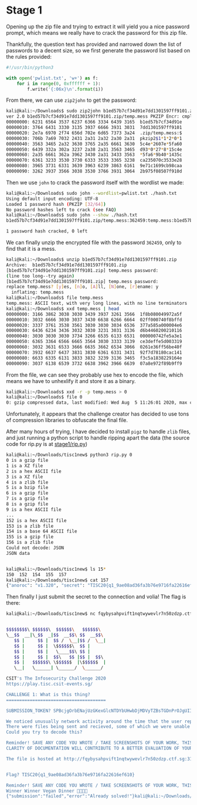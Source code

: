 # Stage 1

Opening up the zip file and trying to extract it will yield you a nice password prompt, which means we really have to crack the password for this zip file.

Thankfully, the question text has provided and narrowed down the list of passwords to a decent size, so we first generate the password list based on the rules provided:

```python
#!/usr/bin/python3

with open('pwlist.txt', 'w+') as f:
    for i in range(0, 0xffffff + 1):
        f.write('{:06x}\n'.format(i))
```

From there, we can use `zip2john` to get the password:
```bash
kali@kali:~/Downloads$ sudo zip2john b1ed57b7cf34d91e7dd1301597ff9101.zip > ./hash.txt; xxd ./hash.txt | head
ver 2.0 b1ed57b7cf34d91e7dd1301597ff9101.zip/temp.mess PKZIP Encr: cmplen=89166, decmplen=155774, crc=5FA60D93
00000000: 6231 6564 3537 6237 6366 3334 6439 3165  b1ed57b7cf34d91e
00000010: 3764 6431 3330 3135 3937 6666 3931 3031  7dd1301597ff9101
00000020: 2e7a 6970 2f74 656d 702e 6d65 7373 3a24  .zip/temp.mess:$
00000030: 706b 7a69 7032 2431 2a31 2a32 2a30 2a31  pkzip2$1*1*2*0*1
00000040: 3563 3465 2a32 3630 3765 2a35 6661 3630  5c4e*2607e*5fa60
00000050: 6439 332a 302a 3237 2a38 2a31 3563 3465  d93*0*27*8*15c4e
00000060: 2a35 6661 362a 3962 3430 2a31 3433 3563  *5fa6*9b40*1435c
00000070: 6361 3233 3530 3730 6333 3533 3365 3238  ca235070c3533e28
00000080: 3965 3731 6331 3639 3963 6239 3863 6161  9e71c1699cb98caa
00000090: 3262 3937 3566 3038 3530 3766 3931 3064  2b975f08507f910d
```

Then we use `john` to crack the password itself with the wordlist we made:
```bash
kali@kali:~/Downloads$ sudo john --wordlist=pwlist.txt ./hash.txt 
Using default input encoding: UTF-8
Loaded 1 password hash (PKZIP [32/64])
No password hashes left to crack (see FAQ)
kali@kali:~/Downloads$ sudo john --show ./hash.txt 
b1ed57b7cf34d91e7dd1301597ff9101.zip/temp.mess:362459:temp.mess:b1ed57b7cf34d91e7dd1301597ff9101.zip::b1ed57b7cf34d91e7dd1301597ff9101.zip

1 password hash cracked, 0 left
```

We can finally unzip the encrypted file with the password `362459`, only to find that it is a mess.

```bash
kali@kali:~/Downloads$ unzip b1ed57b7cf34d91e7dd1301597ff9101.zip 
Archive:  b1ed57b7cf34d91e7dd1301597ff9101.zip
[b1ed57b7cf34d91e7dd1301597ff9101.zip] temp.mess password: 
(line too long--try again)
[b1ed57b7cf34d91e7dd1301597ff9101.zip] temp.mess password: 
replace temp.mess? [y]es, [n]o, [A]ll, [N]one, [r]ename: y
  inflating: temp.mess               
kali@kali:~/Downloads$ file temp.mess
temp.mess: ASCII text, with very long lines, with no line terminators
kali@kali:~/Downloads$ xxd temp.mess | head
00000000: 3166 3862 3038 3030 3439 3937 3261 3566  1f8b080049972a5f
00000010: 3032 6666 3030 3037 3430 6638 6266 6664  02ff000740f8bffd
00000020: 3337 3761 3538 3561 3030 3030 3034 6536  377a585a000004e6
00000030: 6436 6234 3436 3032 3030 3231 3031 3136  d6b4460200210116
00000040: 3030 3030 3030 3734 3266 6535 6133 6531  000000742fe5a3e1
00000050: 6365 3364 6566 6665 3564 3030 3333 3139  ce3deffe5d003319
00000060: 3032 3631 6533 3666 6635 3662 6534 3066  0261e36ff56be40f
00000070: 3932 6637 6437 3831 3830 6361 6331 3431  92f7d78180cac141
00000080: 6633 6335 6131 3833 3832 3239 3136 3465  f3c5a1838229164e
00000090: 3037 6138 6539 3732 6638 3962 3966 6639  07a8e972f89b9ff9
```

From the file, we can see they probably use hex to encode the file, which means we have to unhexlify it and store it as a binary. 
```bash
kali@kali:~/Downloads$ xxd -r -p temp.mess > 0
kali@kali:~/Downloads$ file 0
0: gzip compressed data, last modified: Wed Aug  5 11:26:01 2020, max compression, original size modulo 2^32 77844
```
Unfortunately, it appears that the challenge creator has decided to use tons of compression libraries to obfuscate the final file.

After many hours of trying, I have decided to install `pigz` to handle `zlib` files, and just running a python script to handle ripping apart the data (the source code for rip.py is at [stage1/rip.py](stage1/rip.py))
```bash
kali@kali:~/Downloads/tisc1new$ python3 rip.py 0
0 is a gzip file
1 is a XZ file
2 is a hex ASCII file
3 is a XZ file
4 is a zlib file
5 is a bzip file
6 is a gzip file
7 is a gzip file
8 is a gzip file
9 is a hex ASCII file
...
152 is a hex ASCII file
153 is a zlib file
154 is a base 64 ASCII file
155 is a gzip file
156 is a zlib file
Could not decode: JSON
JSON data


kali@kali:~/Downloads/tisc1new$ ls 15*
150  152  154  155  157
kali@kali:~/Downloads/tisc1new$ cat 157
{"anoroc": "v1.320", "secret": "TISC20{q1_9ae08ad36fa3b76e9716fa22616ef610}", "desc": "Submit this.secret to the TISC grader to complete challenge", "constants": [1116352408, 1899447441, 3049323471, 3921009573, 961987163, 1508970993, 2453635748, 2870763221], "sign": "j8QhSantwO8"}kali@kali:~/Downloads/tisc1new$   
```

Then finally I just submit the secret to the connection and volia! The flag is there:
```bash
kali@kali:~/Downloads/tisc1new$ nc fqybysahpvift1nqtwywevlr7n50zdzp.ctf.sg 31081                                                                 


$$$$$$$$\ $$$$$$\  $$$$$$\   $$$$$$\  
\__$$  __|\_$$  _|$$  __$$\ $$  __$$\ 
   $$ |     $$ |  $$ /  \__|$$ /  \__|
   $$ |     $$ |  \$$$$$$\  $$ |      
   $$ |     $$ |   \____$$\ $$ |      
   $$ |     $$ |  $$\   $$ |$$ |  $$\ 
   $$ |   $$$$$$\ \$$$$$$  |\$$$$$$  |
   \__|   \______| \______/  \______/ 

CSIT's The Infosecurity Challenge 2020
https://play.tisc.csit-events.sg/

CHALLENGE 1: What is this thing?
======================================

SUBMISSION_TOKEN? SPBcjgOrbENajUzGKexGlcNTDYbUHwbDjMDVyTZBsTGDnPrOJgUIIVZpktlbeJjE

We noticed unusually network activity around the time that the user reported being ransomware-d.
There were files being sent and recieved, some of which we were unable to inspect.
Could you try to decode this?

Reminder! SAVE ANY CODE YOU WROTE / TAKE SCREENSHOTS OF YOUR WORK, THIS WILL NEED TO BE SUBMITTED IN YOUR WRITEUP!
CLARITY OF DOCUMENTATION WILL CONTRIBUTE TO A BETTER EVALUATION OF YOUR WRITEUP.

The file is hosted at http://fqybysahpvift1nqtwywevlr7n50zdzp.ctf.sg:31080/b1ed57b7cf34d91e7dd1301597ff9101.zip .


Flag? TISC20{q1_9ae08ad36fa3b76e9716fa22616ef610}

Reminder! SAVE ANY CODE YOU WROTE / TAKE SCREENSHOTS OF YOUR WORK, THIS WILL NEED TO BE SUBMITTED IN YOUR WRITEUP!
Winner Winner Vegan Dinner 🎉🎊🎁🥳
{"submission":"failed","error":"Already solved!"}kali@kali:~/Downloads/tisc1new$ 
```

